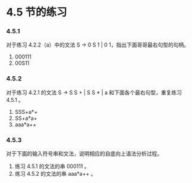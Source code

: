 # 4.5 节的练习

### 4.5.1

对于练习 4.2.2（a）中的文法 S -> 0 S 1 | 0 1，指出下面哥哥最右句型的句柄。

1. 000111
2. 00S11

### 4.5.2

对于练习 4.2.1 的文法 S -> S S + | S S \* | a 和下面各个最右句型，重复练习 4.5.1 。

1. SSS+a\*+
2. SS+a\*a+
3. aaa\*a++

### 4.5.3

对于下面的输入符号串和文法，说明相应的自底向上语法分析过程。

1. 练习 4.5.1 的文法的串 000111 。
2. 练习 4.5.2 的文法的串 aaa*a++ 。